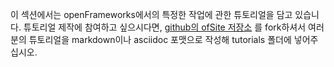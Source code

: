 이 섹션에서는 openFrameworks에서의 특정한 작업에 관한 튜토리얼을 담고 있습니다. 튜토리얼 제작에 참여하고 싶으시다면, <a href="http://github.com/openframeworks/ofSite">github의 ofSite 저장소</a> 를 fork하셔서 여러분의 튜토리얼을 markdown이나 asciidoc 포맷으로 작성해 tutorials 폴더에 넣어주십시오.
